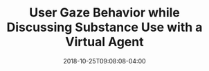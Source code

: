 ---
name: "User Gaze Behavior"
title: "User Gaze Behavior while Discussing Substance Use with a Virtual Agent "
event: "International Conference on Intelligent Virtual Agents (IVA)"
authors: 
- name: "Zhou, S."
- name: "Bickmore, S."
- name: "Rubin, A."
- name: "Yeksigian, C."
- name: "Sawdy, M."
- name: "Simon, S."
year: 2018
resources: null
url: null
date: 2018-10-25T09:08:08-04:00
draft: false
---